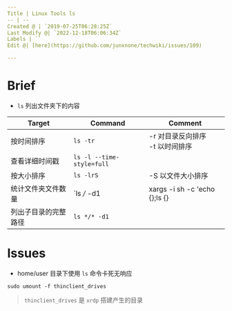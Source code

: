 ```yaml
---
Title | Linux Tools ls
-- | --
Created @ | `2019-07-25T06:28:25Z`
Last Modify @| `2022-12-18T06:06:34Z`
Labels | ``
Edit @| [here](https://github.com/junxnone/techwiki/issues/109)

---
```

# Brief
- `ls` 列出文件夹下的内容

Target | Command | Comment
-- | -- | --
按时间排序 | `ls -tr` | -r 对目录反向排序<br>-t 以时间排序
查看详细时间戳 | ` ls -l --time-style=full `
按大小排序 | `ls -lrS` |  -S 以文件大小排序
统计文件夹文件数量 | `ls */* -d1|xargs -i sh -c 'echo {};ls {}|wc -l'`
列出子目录的完整路径 | `ls */* -d1`


# Issues

- home/user 目录下使用 `ls` 命令卡死无响应

```
sudo umount -f thinclient_drives
```
> `thinclient_drives` 是 `xrdp` 搭建产生的目录
